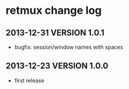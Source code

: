 # retmux change log

## 2013-12-31 VERSION 1.0.1
- bugfix: session/window names with spaces

## 2013-12-23 VERSION 1.0.0       
- first release
